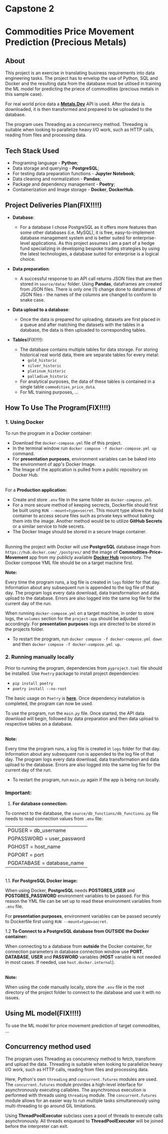 # Capstone 2
# Commodities Price Movement Prediction (Precious Metals)


## About

This project is an exercise in translating business requirements into data engineering tasks. The project has to envelop the use of Python, SQL and Docker and the resulting data from the database must be utilised in training the ML model for predicting the priece of commodities (precious metals in this sample case).

For real world price data a **[Metals.Dev](https://metals.dev/)** API is used. After the data is downloaded, it is then transformed and prepared to be uploaded to the database. 

The program uses Threading as a concurrency method. Threading is suitable when looking to parallelize heavy I/O work, such as HTTP calls, reading from files and processing data.


## Tech Stack Used

* Programing language - **Python**;
* Data storage and querying - **PostgreSQL**;
* For testing data preparation functions - **Jupyter Notebook**;
* Data cleaning and normalization - **Pandas**;
* Package and dependency management - **Poetry**;
* Containerization and Image storage - **Docker**, **DockerHub**.


## Project Deliveries Plan(FIX!!!!)

* **Database**:
  * For a database I chose PostgreSQL as it offers more features than some other databases (i.e. MySQL), it is free, easy-to-implement database management system and is better suited for enterprise-level applications. As this project assumes I am a part of a hedge fund specializing in developing bespoke trading strategies by using the latest technologies, a database suited for enterprise is a logical choice.

* **Data preparation**:
  * A successful response to an API call returns JSON files that are then stored in `source/data/` folder. Using **Pandas**, dataframes are created from JSON files. There is only one (1) change done to dataframes of JSON files - the names of the columns are changed to conform to snake case.

* **Data upload to a database**:
  * Once the data is prepared for uploading, datasets are first placed in a queue and after matching the datasets with the tables in a database, the data is then uploaded to corresponding tables.

* **Tables**(FIX!!!!):
  * The database contains multiple tables for data storage. For storing historical real world data, there are separate tables for every metal:
    * `gold_historic`
    * `silver_historic`
    * `platinum_historic`
    * `palladium_historic`
  * For analytical purposes, the data of these tables is contained in a single table `commodities_price_data`.
  * For ML training purposes, ...


## How To Use The Program(FIX!!!!)

### 1. Using Docker

To run the program in a Docker container:
- Download the `docker-compose.yml` file of this project.
- In the terminal window run `docker compose -f docker-compose.yml up` command.
- For **presentation purposes**, environment variables can be baked into the environment of app's Docker Image.
- The Image of the application is pulled from a public repository on Docker Hub.

\
For a **Production application:**
- Create and store `.env` file in the same folder as `docker-compose.yml`.
- For a more secure method of keeping secrects, Dockerfile should first be built using `RUN --mount=type=secret`. This mount type allows the build container to access secure files such as private keys without baking them into the image. Another method would be to utilize **GitHub Secrets** or a similar service to hide secrets.
- The Docker Image should be stored in a secure Image container.

\
Running the project with Docker will use **PostgreSQL** database image from `https://hub.docker.com/_/postgres/` and the image of **Commodities-Price-Movement** app from my publicly available **[Docker Hub](https://hub.docker.com/repository/docker/notexists/kaggle-data-download-app/general)** repository.
The Docker compose YML file should be on a target machine first.

**Note:**

Every time the program runs, a log file is created in `logs` folder for that day. Information about any subsequent run is appended to the log file of that day. The program logs every data download, data transformation and data upload to the database. Errors are also logged into the same log file for the current day of the run.


When running `docker-compose.yml` on a target machine, in order to store logs, the `volumes` section for the `project-app` should be adjusted accordingly. For **presentation purposes** logs are directed to be stored in the projects folder.

- To restart the program, run `docker compose -f docker-compose.yml down` and then `docker compose -f docker-compose.yml up`.


### 2. Running manually locally

Prior to running the program, dependencies from `pyproject.toml` file should be installed. Use `Poetry` package to install project dependencies:
* `pip install poetry`
* `poetry install --no-root`

The basic usage on `Poetry` is **[here](https://python-poetry.org/docs/basic-usage/#installing-dependencies)**.
Once dependency installation is completed, the program can now be used. 

To use the program, run the _`main.py`_ file. Once started, the API data download will begin, followed by data preparation and then data upload to respective tables on a database.

\
**Note:**

Every time the program runs, a log file is created in `logs` folder for that day. Information about any subsequent run is appended to the log file of that day. The program logs every data download, data transformation and data upload to the database. Errors are also logged into the same log file for the current day of the run.

- To restart the program, run _`main.py`_ again if the app is being run locally.

### **Important:**

1. **For database connection:**

To connect to the database, the `source/db_functions/db_functions.py` file needs to read connection values from `.env` file:

|                             |
|-----------------------------|
| PGUSER = db_username        | 
| PGPASSWORD = user_password  | 
| PGHOST = host_name          |
| PGPORT = port               |
| PGDATABASE =  database_name |

\
1.1. **For PostgreSQL Docker image:**

When using Docker, **PostgreSQL** needs **POSTGRES_USER** and **POSTGRES_PASSWORD** environment variables to be passed. For this reason the YML file can be set up to read these environment variables from `.env` file.

For **presentation purposes**, environment variables can be passed securely to Dockerfile first using `RUN --mount=type=secret`.

1.2 **To Connect to a PostgreSQL database from OUTSIDE the Docker container:**

When connecting to a database from **outside** the Docker container, for connection parameters in database connection window use **PORT**, **DATABASE**, **USER** and **PASSWORD** variables (**HOST** variable is not needed in most cases. If needed, use `host.docker.internal`).

\
**Note:**

When using the code manually locally, store the `.env` file in the root directory of the project folder to connect to the database and use it with no issues.

## Using ML model(FIX!!!!)

To use the ML model for price movement prediction of target commodities, ...


## Concurrency method used

The program uses Threading as concurrency method to fetch, transform and upload the data. Threading is suitable when looking to parallelize heavy I/O work, such as HTTP calls, reading from files and processing data. 

Here, Python's own `threading` and `concurrent.futures` modules are used. The `concurrent.futures` module provides a high-level interface for asynchronously executing callables. The asynchronous execution is performed with threads using `threading` module.
The `concurrent.futures` module allows for an easier way to run multiple tasks simultaneously using multi-threading to go around GIL limitations.


Using **ThreadPoolExecutor** subclass uses a pool of threads to execute calls asynchronously. All threads enqueued to **ThreadPoolExecutor** will be joined before the interpreter can exit.
